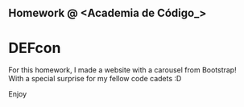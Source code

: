 ## Homework @ <Academia de Código\_>

# DEFcon

For this homework, I made a website with a carousel from Bootstrap!  
With a special surprise for my fellow code cadets :D

Enjoy
